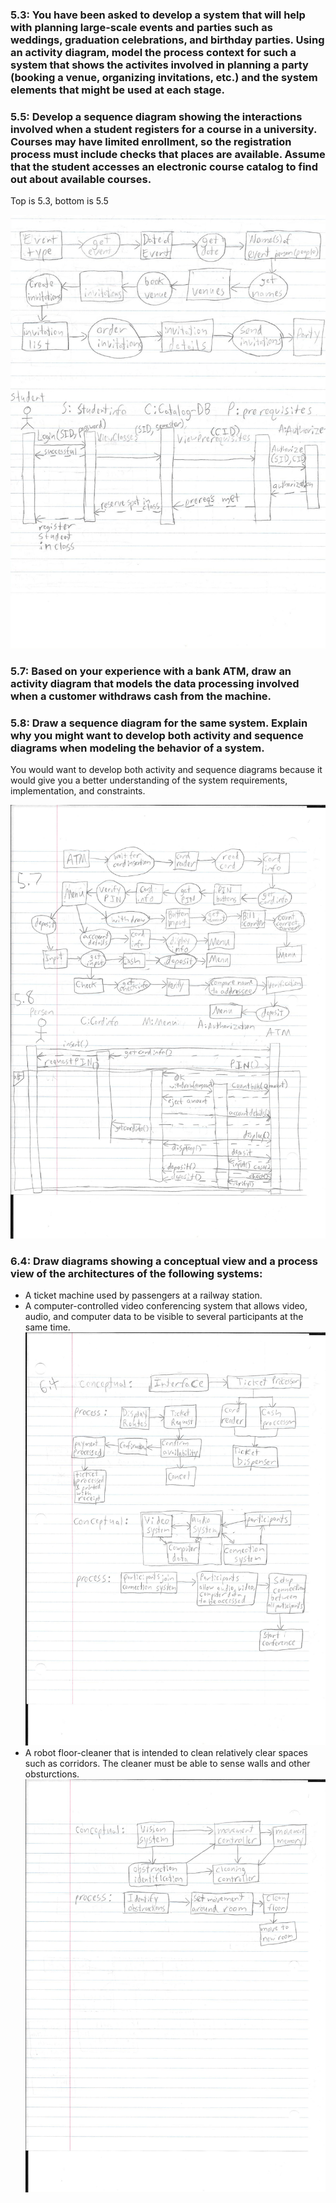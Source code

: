 <h3>5.3: You have been asked to develop a system that will help with planning large-scale events and parties such as weddings, graduation celebrations, and birthday parties. Using an activity diagram, model the process context for such a system that shows the activites involved in planning a party (booking a venue, organizing invitations, etc.) and the system elements that might be used at each stage.</h3>

<h3>5.5: Develop a sequence diagram showing the interactions involved when a student registers for a course in a university. Courses may have limited enrollment, so the registration process must include checks that places are available. Assume that the student accesses an electronic course catalog to find out about available courses.</h3>

<p>Top is 5.3, bottom is 5.5</p><img src="Image (12).jpg">

<h3>5.7: Based on your experience with a bank ATM, draw an activity diagram that models the data processing involved when a customer withdraws cash from the machine.</h3>

<h3>5.8: Draw a sequence diagram for the same system. Explain why you might want to develop both activity and sequence diagrams when modeling the behavior of a system.</h3>
<p>You would want to develop both activity and sequence diagrams because it would give you a better understanding of the system requirements, implementation, and constraints.</p>
<img src="Image (13).jpg">

<h3>6.4: Draw diagrams showing a conceptual view and a process view of the architectures of the following systems:</h3>
<ul>
<li>A ticket machine used by passengers at a railway station.</li>

<li>A computer-controlled video conferencing system that allows video, audio, and computer data to be visible to several participants at the same time.</li>

<img src="Image (14).jpg">

<li>A robot floor-cleaner that is intended to clean relatively clear spaces such as corridors. The cleaner must be able to sense walls and other obsturctions.</li>

<img src="Image (15).jpg">
</ul>
